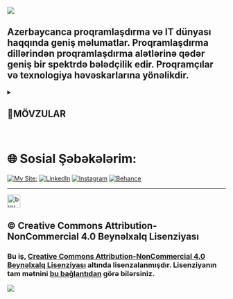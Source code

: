 ![](./img/MDA-welcome-v2.avif)

## Azerbaycanca proqramlaşdırma və IT dünyası haqqında geniş məlumatlar. Proqramlaşdırma dillərindən proqramlaşdırma alətlərinə qədər geniş bir spektrdə bələdçilik edir. Proqramçılar və texnologiya həvəskarlarına yönəlikdir.

<details>
<summary><h2>📌MÖVZULAR</h2> </summary>
   <details style="padding-left:30px;">
  <summary><h2> ⚜️Bütün mövzular:</h2></summary>
  <ul>
    <h3><a href="https://github.com/knvmrt/my-developedia-azerbaijan/blob/master/Docs/POST-1.md">Əməliyyat Sistemləri </a></h3>
    <h3><a href="https://github.com/knvmrt/my-developedia-azerbaijan/blob/master/Docs/POST-2.md">CLI və GUI nədir? </a></h3>
    <h3><a href="https://github.com/knvmrt/my-developedia-azerbaijan/blob/master/Docs/POST-3.md">Proqramlaşdırma </a></h3>
    <h3><a href="https://github.com/knvmrt/my-developedia-azerbaijan/blob/master/Docs/POST-4.md">Axtarış motoru və Brauzer </a></h3>
    <h3><a href="https://github.com/knvmrt/my-developedia-azerbaijan/blob/master/Docs/POST-5.md">IDE nədir? </a></h3>
    <h3><a href="https://github.com/knvmrt/my-developedia-azerbaijan/blob/master/Docs/POST-6.md">Git və GitHub nədir? </a></h3>
    <h3><a href="https://github.com/knvmrt/my-developedia-azerbaijan/blob/master/Docs/POST-7.md">Python ilə QR kod</a></h3>
    <h3><a href="https://github.com/knvmrt/my-developedia-azerbaijan/blob/master/Docs/POST-8.md">Python ilə YT Video</a></h3>
    <h3><a href="https://github.com/knvmrt/my-developedia-azerbaijan/blob/master/Docs/POST-9.md">C# ilə dairənin çevrəsini hesablamaq</a></h3>
    <h3><a href="https://github.com/knvmrt/my-developedia-azerbaijan/blob/master/Docs/POST-10.md">VM nədir? </a></h3>
    <h3><a href="https://github.com/knvmrt/my-developedia-azerbaijan/blob/master/Docs/POST-11.md">BIOS və UEFI nədir? </a></h3>
    <h3><a href="https://github.com/knvmrt/my-developedia-azerbaijan/blob/master/Docs/POST-12.md">IT təməl anlayışlar </a></h3>
    <h3><a href="https://github.com/knvmrt/my-developedia-azerbaijan/blob/master/Docs/POST-13.md">SQL Injection nədir?</a></h3>
    <h3><a href="https://github.com/knvmrt/my-developedia-azerbaijan/blob/master/Docs/POST-14.md">Kvant kompüteri nədir? </a></h3>
    <h3><a href="https://github.com/knvmrt/my-developedia-azerbaijan/blob/master/Docs/POST-15.md">ASCII, Unicode, UTF-8 nədir? </a></h3>
    <h3><a href="https://github.com/knvmrt/my-developedia-azerbaijan/blob/master/Docs/POST-16.md">WSL nədir? </a></h3>
    <h3><a href="https://github.com/knvmrt/my-developedia-azerbaijan/blob/master/Docs/POST-17.md">NMAP nədir?</a></h3>
    <h3><a href="https://github.com/knvmrt/my-developedia-azerbaijan/blob/master/Docs/POST-18.md">Metasploit nədir?</a></h3>
  </ul>
  <hr></hr>
  </details>
  <details style="padding-left:30px;">
  <summary><h2> ⚙️Texnalogiyalar:</h2></summary>
  <ul>
    <h3><a href="https://github.com/knvmrt/my-developedia-azerbaijan/blob/master/Docs/POST-1.md">Əməliyyat Sistemləri </a></h3>
    <h3><a href="https://github.com/knvmrt/my-developedia-azerbaijan/blob/master/Docs/POST-2.md">CLI və GUI nədir? </a></h3>
    <h3><a href="https://github.com/knvmrt/my-developedia-azerbaijan/blob/master/Docs/POST-3.md">Proqramlaşdırma </a></h3>
    <h3><a href="https://github.com/knvmrt/my-developedia-azerbaijan/blob/master/Docs/POST-4.md">Axtarış motoru və Brauzer </a></h3>
    <h3><a href="https://github.com/knvmrt/my-developedia-azerbaijan/blob/master/Docs/POST-5.md">IDE nədir? </a></h3>
    <h3><a href="https://github.com/knvmrt/my-developedia-azerbaijan/blob/master/Docs/POST-6.md">Git və GitHub nədir? </a></h3>
    <h3><a href="https://github.com/knvmrt/my-developedia-azerbaijan/blob/master/Docs/POST-10.md">VM nədir? </a></h3>
    <h3><a href="https://github.com/knvmrt/my-developedia-azerbaijan/blob/master/Docs/POST-11.md">BIOS və UEFI nədir? </a></h3>
    <h3><a href="https://github.com/knvmrt/my-developedia-azerbaijan/blob/master/Docs/POST-12.md">IT təməl anlayışlar </a></h3>
    <h3><a href="https://github.com/knvmrt/my-developedia-azerbaijan/blob/master/Docs/POST-14.md">Kvant kompüteri nədir? </a></h3>
    <h3><a href="https://github.com/knvmrt/my-developedia-azerbaijan/blob/master/Docs/POST-15.md">ASCII, Unicode, UTF-8 nədir? </a></h3>
    <h3><a href="https://github.com/knvmrt/my-developedia-azerbaijan/blob/master/Docs/POST-16.md">WSL nədir? </a></h3>
  </ul>
  <hr></hr>
  </details>
  <details style="padding-left:30px;">
  <summary><h2> 💻Proqramlaşdırma:</h2></summary>
    <details style="padding-left:30px;">
  <summary><h2> #️⃣Kod nümunələri:</h2></summary>
  <ul>
    <h3><a href="https://github.com/knvmrt/my-developedia-azerbaijan/blob/master/Docs/POST-7.md">Python ilə QR kod</a></h3>
    <h3><a href="https://github.com/knvmrt/my-developedia-azerbaijan/blob/master/Docs/POST-8.md">Python ilə YT Video</a></h3>
    <h3><a href="https://github.com/knvmrt/my-developedia-azerbaijan/blob/master/Docs/POST-9.md">C# ilə dairənin çevrəsini hesablamaq</a></h3>
  </ul>
  <hr></hr>
  </details>
  <ul>
    <h3><a href="https://github.com/knvmrt/my-developedia-azerbaijan/blob/master/Docs/POST-2.md">CLI və GUI nədir? </a></h3>
    <h3><a href="https://github.com/knvmrt/my-developedia-azerbaijan/blob/master/Docs/POST-3.md">Proqramlaşdırma </a></h3>
    <h3><a href="https://github.com/knvmrt/my-developedia-azerbaijan/blob/master/Docs/POST-5.md">IDE nədir? </a></h3>
    <h3><a href="https://github.com/knvmrt/my-developedia-azerbaijan/blob/master/Docs/POST-6.md">Git və GitHub nədir? </a></h3>
    <h3><a href="https://github.com/knvmrt/my-developedia-azerbaijan/blob/master/Docs/POST-15.md">ASCII, Unicode, UTF-8 nədir? </a></h3>
  </ul>
  <hr></hr>
  </details>
  <details style="padding-left:30px;">
  <summary><h2> 🛡️Kiber Təhlükəsizlik:</h2></summary>
  <ul>
    <h3><a href="https://github.com/knvmrt/my-developedia-azerbaijan/blob/master/Docs/POST-1.md">Əməliyyat Sistemləri </a></h3>
    <h3><a href="https://github.com/knvmrt/my-developedia-azerbaijan/blob/master/Docs/POST-10.md">VM nədir? </a></h3>
    <h3><a href="https://github.com/knvmrt/my-developedia-azerbaijan/blob/master/Docs/POST-13.md">SQL Injection nədir?</a></h3>
    <h3><a href="https://github.com/knvmrt/my-developedia-azerbaijan/blob/master/Docs/POST-17.md">NMAP nədir?</a></h3>
    <h3><a href="https://github.com/knvmrt/my-developedia-azerbaijan/blob/master/Docs/POST-18.md">Metasploit nədir?</a></h3>
  </ul>
    <hr></hr> 
  </details>
</details>

</br>

# 🌐 Sosial Şəbəkələrim:

[![My Site:](./img/knvmrt.avif)](https://knvmrt.vercel.app/)
[![LinkedIn](https://img.shields.io/badge/LinkedIn-%230077B5.svg?style=for-the-badge&logo=linkedIn&logoColor=white)](https://linkedin.com/in/knvmrt)
[![Instagram](https://img.shields.io/badge/Instagram-%23E4405F.svg?style=for-the-badge&logo=instagram&logoColor=white)](https://instagram.com/knvmrt)
[![Behance](https://img.shields.io/badge/Behance-1769ff.svg?style=for-the-badge&logo=behance&logoColor=white)](https://behance.net/knvmrt)

<hr></hr>

<a href="https://kofe.al/@knvmrt"> <img src="./img/coffee.avif" alt="buy me acoffee" width="auto" height="30" title="Buy me a coffee"/> </a>

## © Creative Commons Attribution-NonCommercial 4.0 Beynəlxalq Lisenziyası

### Bu iş, [Creative Commons Attribution-NonCommercial 4.0 Beynəlxalq Lisenziyası](https://creativecommons.org/licenses/by-nc/4.0/) altında lisenzalanmışdır. Lisenziyanın tam mətnini [bu bağlantıdan](https://creativecommons.org/licenses/by-nc/4.0/) görə bilərsiniz.

![](https://mirrors.creativecommons.org/presskit/buttons/88x31/svg/by-nc.svg)
